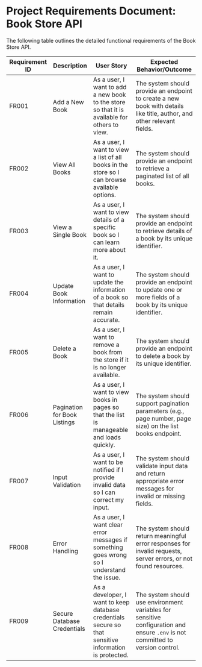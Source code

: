 # Project Requirements Document: Book Store API

The following table outlines the detailed functional requirements of the Book Store API.

| Requirement ID | Description                        | User Story                                                                                      | Expected Behavior/Outcome                                                                                                   |
|----------------|------------------------------------|-------------------------------------------------------------------------------------------------|----------------------------------------------------------------------------------------------------------------------------|
| FR001          | Add a New Book                     | As a user, I want to add a new book to the store so that it is available for others to view.    | The system should provide an endpoint to create a new book with details like title, author, and other relevant fields.     |
| FR002          | View All Books                     | As a user, I want to view a list of all books in the store so I can browse available options.   | The system should provide an endpoint to retrieve a paginated list of all books.                                           |
| FR003          | View a Single Book                 | As a user, I want to view details of a specific book so I can learn more about it.              | The system should provide an endpoint to retrieve details of a book by its unique identifier.                              |
| FR004          | Update Book Information            | As a user, I want to update the information of a book so that details remain accurate.          | The system should provide an endpoint to update one or more fields of a book by its unique identifier.                     |
| FR005          | Delete a Book                      | As a user, I want to remove a book from the store if it is no longer available.                 | The system should provide an endpoint to delete a book by its unique identifier.                                           |
| FR006          | Pagination for Book Listings       | As a user, I want to view books in pages so that the list is manageable and loads quickly.      | The system should support pagination parameters (e.g., page number, page size) on the list books endpoint.                 |
| FR007          | Input Validation                   | As a user, I want to be notified if I provide invalid data so I can correct my input.           | The system should validate input data and return appropriate error messages for invalid or missing fields.                  |
| FR008          | Error Handling                     | As a user, I want clear error messages if something goes wrong so I understand the issue.        | The system should return meaningful error responses for invalid requests, server errors, or not found resources.            |
| FR009          | Secure Database Credentials        | As a developer, I want to keep database credentials secure so that sensitive information is protected. | The system should use environment variables for sensitive configuration and ensure `.env` is not committed to version control. |
